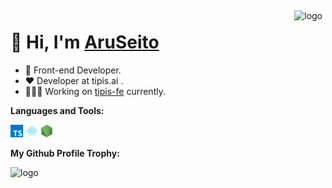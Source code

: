 
<img src="https://github-readme-stats.vercel.app/api?username=AruSeito&show_icons=true" alt="logo" height="160" align="right" style="margin: 5px; margin-bottom: 20px;" />

# 👋 Hi, I'm [AruSeito](https://aruseito.github.io/)

- 🤖 Front-end Developer.
- ❤️ Developer at tipis.ai .
- 👨🏻‍💻 Working on [tipis-fe](https://github.com/tipisai/tipis-fe)  currently.

**Languages and Tools:**  

<code><img height="20" src="https://raw.githubusercontent.com/github/explore/80688e429a7d4ef2fca1e82350fe8e3517d3494d/topics/typescript/typescript.png"></code>
<code><img height="20" src="https://raw.githubusercontent.com/github/explore/80688e429a7d4ef2fca1e82350fe8e3517d3494d/topics/react/react.png"></code>
<code><img height="20" src="https://raw.githubusercontent.com/github/explore/80688e429a7d4ef2fca1e82350fe8e3517d3494d/topics/nodejs/nodejs.png"></code>

**My Github Profile Trophy:**

<img src="https://github-profile-trophy.vercel.app/?username=aruseito&title=Commits,MultiLanguage,PullRequest,Followers" alt="logo" height="100" align="center" style="margin: auto; margin-bottom: 20px;" />
